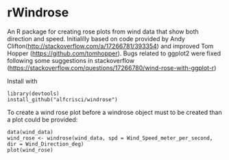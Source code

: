 rWindrose
========

An R package for creating rose plots from wind data that show both direction and speed. Initialilly based on code provided by Andy Clifton(http://stackoverflow.com/a/17266781/393354)  and improved Tom Hopper (https://github.com/tomhopper). Bugs related to ggplot2 were fixed following some suggestions in stackoverflow (https://stackoverflow.com/questions/17266780/wind-rose-with-ggplot-r)

Install with

```
library(devtools)
install_github("alfcrisci/windrose")
```

To create a wind rose plot before a windrose object must to be created than a plot could be provided:

```
data(wind_data)
wind_rose <- windrose(wind_data, spd = Wind_Speed_meter_per_second, dir = Wind_Direction_deg)
plot(wind_rose)
```

